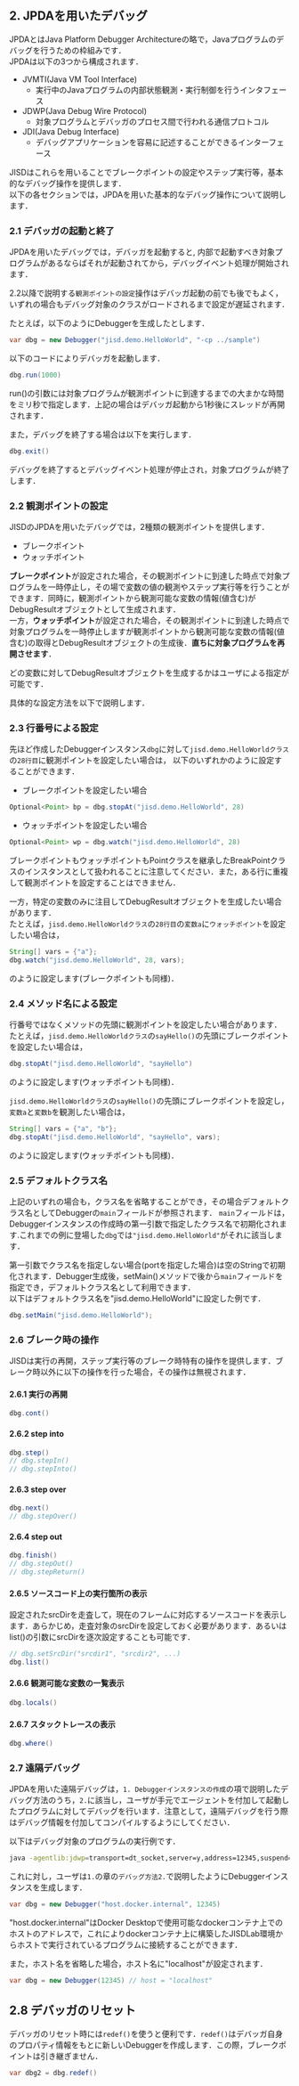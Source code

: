 ## 2. JPDAを用いたデバッグ
JPDAとはJava Platform Debugger Architectureの略で，Javaプログラムのデバッグを行うための枠組みです．  
JPDAは以下の3つから構成されます．
- JVMTI(Java VM Tool Interface)
  - 実行中のJavaプログラムの内部状態観測・実行制御を行うインタフェース
- JDWP(Java Debug Wire Protocol)
  - 対象プログラムとデバッガのプロセス間で行われる通信プロトコル
- JDI(Java Debug Interface)
  - デバッグアプリケーションを容易に記述することができるインターフェース

JISDはこれらを用いることでブレークポイントの設定やステップ実行等，基本的なデバッグ操作を提供します．  
以下の各セクションでは，JPDAを用いた基本的なデバッグ操作について説明します．  

### 2.1 デバッガの起動と終了
JPDAを用いたデバッグでは，デバッガを起動すると, 内部で起動すべき対象プログラムがあるならばそれが起動されてから，デバッグイベント処理が開始されます．  

2.2以降で説明する`観測ポイントの設定`操作はデバッガ起動の前でも後でもよく，いずれの場合もデバッグ対象のクラスがロードされるまで設定が遅延されます．

たとえば，以下のようにDebuggerを生成したとします．


```java
var dbg = new Debugger("jisd.demo.HelloWorld", "-cp ../sample")
```

以下のコードによりデバッガを起動します．


```java
dbg.run(1000)
```

run()の引数には対象プログラムが観測ポイントに到達するまでの大まかな時間をミリ秒で指定します．上記の場合はデバッガ起動から1秒後にスレッドが再開されます．

また，デバッグを終了する場合は以下を実行します．


```java
dbg.exit()
```

デバッグを終了するとデバッグイベント処理が停止され，対象プログラムが終了します．

### 2.2 観測ポイントの設定
JISDのJPDAを用いたデバッグでは，2種類の観測ポイントを提供します．

- ブレークポイント
- ウォッチポイント  

**ブレークポイント**が設定された場合，その観測ポイントに到達した時点で対象プログラムを一時停止し，その場で変数の値の観測やステップ実行等を行うことができます．同時に，観測ポイントから観測可能な変数の情報(値含む)がDebugResultオブジェクトとして生成されます．  
一方，**ウォッチポイント**が設定された場合，その観測ポイントに到達した時点で対象プログラムを一時停止しますが観測ポイントから観測可能な変数の情報(値含む)の取得とDebugResultオブジェクトの生成後．**直ちに対象プログラムを再開させます**． 

どの変数に対してDebugResultオブジェクトを生成するかはユーザによる指定が可能です．

具体的な設定方法を以下で説明します．

### 2.3 行番号による設定

先ほど作成したDebuggerインスタンス`dbg`に対して`jisd.demo.HelloWorldクラス`の`28行目`に観測ポイントを設定したい場合は，
以下のいずれかのように設定することができます．

- ブレークポイントを設定したい場合


```java
Optional<Point> bp = dbg.stopAt("jisd.demo.HelloWorld", 28)
```

- ウォッチポイントを設定したい場合


```java
Optional<Point> wp = dbg.watch("jisd.demo.HelloWorld", 28) 
```

ブレークポイントもウォッチポイントもPointクラスを継承したBreakPointクラスのインスタンスとして扱われることに注意してください．また，ある行に重複して観測ポイントを設定することはできません．

一方，特定の変数のみに注目してDebugResultオブジェクトを生成したい場合があります．  
たとえば，`jisd.demo.HelloWorldクラス`の`28行目`の`変数a`に`ウォッチポイント`を設定したい場合は，


```java
String[] vars = {"a"};
dbg.watch("jisd.demo.HelloWorld", 28, vars);
```

のように設定します(ブレークポイントも同様)．

### 2.4 メソッド名による設定
行番号ではなくメソッドの先頭に観測ポイントを設定したい場合があります．   
たとえば，`jisd.demo.HelloWorldクラス`の`sayHello()`の先頭にブレークポイントを設定したい場合は，


```java
dbg.stopAt("jisd.demo.HelloWorld", "sayHello")
```

のように設定します(ウォッチポイントも同様)．

`jisd.demo.HelloWorldクラス`の`sayHello()`の先頭にブレークポイントを設定し，`変数a`と`変数b`を観測したい場合は，


```java
String[] vars = {"a", "b"};
dbg.stopAt("jisd.demo.HelloWorld", "sayHello", vars);
```

のように設定します(ウォッチポイントも同様)．

### 2.5 デフォルトクラス名
上記のいずれの場合も，クラス名を省略することができ，その場合デフォルトクラス名としてDebuggerの`main`フィールドが参照されます．
`main`フィールドは，Debuggerインスタンスの作成時の第一引数で指定したクラス名で初期化されます.これまでの例に登場した`dbg`では`"jisd.demo.HelloWorld"`がそれに該当します．

第一引数でクラス名を指定しない場合(portを指定した場合)は空のStringで初期化されます．Debugger生成後，setMain()メソッドで後から`main`フィールドを指定でき，デフォルトクラス名として利用できます．  
以下はデフォルトクラス名を"jisd.demo.HelloWorld"に設定した例です．


```java
dbg.setMain("jisd.demo.HelloWorld");
```

### 2.6 ブレーク時の操作
JISDは実行の再開，ステップ実行等のブレーク時特有の操作を提供します．ブレーク時以外に以下の操作を行った場合，その操作は無視されます．

#### 2.6.1 実行の再開


```java
dbg.cont()
```

#### 2.6.2 step into


```java
dbg.step()
// dbg.stepIn()
// dbg.stepInto()
```

#### 2.6.3 step over


```java
dbg.next()
// dbg.stepOver()
```

#### 2.6.4 step out


```java
dbg.finish()
// dbg.stepOut()
// dbg.stepReturn()
```

#### 2.6.5 ソースコード上の実行箇所の表示
設定されたsrcDirを走査して，現在のフレームに対応するソースコードを表示します．あらかじめ，走査対象のsrcDirを設定しておく必要があります．あるいはlist()の引数にsrcDirを逐次設定することも可能です．

```java
// dbg.setSrcDir("srcdir1", "srcdir2", ...)
dbg.list()
```

#### 2.6.6 観測可能な変数の一覧表示


```java
dbg.locals()
```

#### 2.6.7 スタックトレースの表示


```java
dbg.where()
```

### 2.7 遠隔デバッグ
JPDAを用いた遠隔デバッグは，`1. Debuggerインスタンスの作成`の項で説明したデバッグ方法のうち，`2.`に該当し，ユーザが手元でエージェントを付加して起動したプログラムに対してデバッグを行います．注意として，遠隔デバッグを行う際はデバッグ情報を付加してコンパイルするようにしてください．

以下はデバッグ対象のプログラムの実行例です．
```bash
java -agentlib:jdwp=transport=dt_socket,server=y,address=12345,suspend=n -cp bin jisd.demo.HelloWorld
```

これに対し，ユーザは`1.`の章の`デバッグ方法2.`で説明したようにDebuggerインスタンスを生成します．


```java
var dbg = new Debugger("host.docker.internal", 12345)
```

"host.docker.internal"はDocker Desktopで使用可能なdockerコンテナ上でのホストのアドレスで，これによりdockerコンテナ上に構築したJISDLab環境からホストで実行されているプログラムに接続することができます．

また，ホスト名を省略した場合，ホスト名に"localhost"が設定されます．


```java
var dbg = new Debugger(12345) // host = "localhost"
```

## 2.8 デバッガのリセット
デバッガのリセット時には`redef()`を使うと便利です．`redef()`はデバッガ自身のプロパティ情報をもとに新しいDebuggerを作成します．この際，ブレークポイントは引き継ぎません．

```java
var dbg2 = dbg.redef()
```

